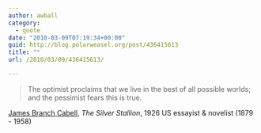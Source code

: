 ```yaml
---
author: awball
category:
  - quote
date: "2010-03-09T07:19:34+00:00"
guid: http://blog.polarweasel.org/post/436415613
title: ""
url: /2010/03/09/436415613/

---
```

> The optimist proclaims that we live in the best of all possible worlds; and the pessimist fears this is true.

 [James Branch Cabell](http://www.quotationspage.com/quote/69.html), _The Silver Stallion_, 1926
US essayist & novelist (1879 - 1958)
